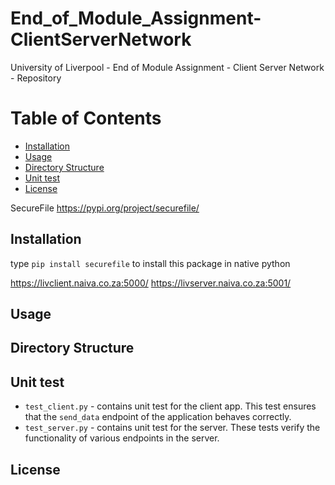 # End_of_Module_Assignment-ClientServerNetwork
University of Liverpool - End of Module Assignment - Client Server Network - Repository

# Table of Contents
- [Installation](#installation)
- [Usage](#usage)
- [Directory Structure](#directory-structure)
- [Unit test](#unit-test)
- [License](#license)

SecureFile
https://pypi.org/project/securefile/
## Installation
type `pip install securefile` to install this package in native python

https://livclient.naiva.co.za:5000/
https://livserver.naiva.co.za:5001/

## Usage


## Directory Structure


## Unit test
- `test_client.py` - contains unit test for the client app.
  This test ensures that the `send_data` endpoint of the application behaves correctly.
- `test_server.py` - contains unit test for the server.
  These tests verify the functionality of various endpoints in the server.
  
## License
